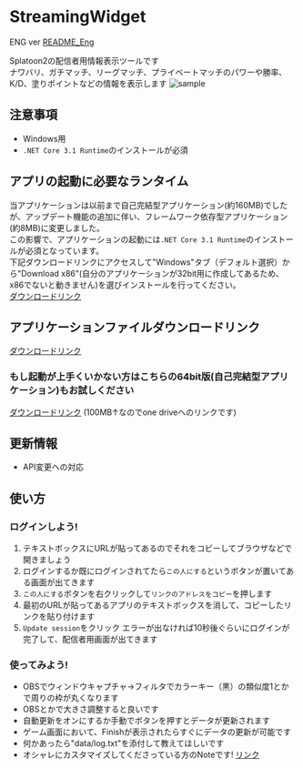 # StreamingWidget
ENG ver [README_Eng](https://github.com/boomxch/StreamingWidget/blob/master/README_Eng.md)  
  
Splatoon2の配信者用情報表示ツールです  
ナワバリ、ガチマッチ、リーグマッチ、プライベートマッチのパワーや勝率、K/D、塗りポイントなどの情報を表示します
![sample](https://user-images.githubusercontent.com/6965987/97128982-1aa25b80-1781-11eb-91da-8d4135c96968.png)

## 注意事項
- Windows用
- `.NET Core 3.1 Runtime`のインストールが必須

## アプリの起動に必要なランタイム
当アプリケーションは以前まで自己完結型アプリケーション(約160MB)でしたが、アップデート機能の追加に伴い、フレームワーク依存型アプリケーション(約8MB)に変更しました。  
この影響で、アプリケーションの起動には`.NET Core 3.1 Runtime`のインストールが必須となっています。  
下記ダウンロードリンクにアクセスして"Windows"タブ（デフォルト選択）から"Download x86"(自分のアプリケーションが32bit用に作成してあるため、x86でないと動きません)を選びインストールを行ってください。  
[ダウンロードリンク](https://dotnet.microsoft.com/download/dotnet-core/current/runtime)

## アプリケーションファイルダウンロードリンク
[ダウンロードリンク](https://github.com/boomxch/StreamingWidget/raw/master/Splatoon2StreamingWidget.exe)

### もし起動が上手くいかない方はこちらの64bit版(自己完結型アプリケーション)もお試しください
[ダウンロードリンク](https://1drv.ms/u/s!Am_cMZT26Ppfgctv_ckv94_Ts9heeA) (100MB↑なのでone driveへのリンクです)

## 更新情報
- API変更への対応

## 使い方

### ログインしよう!
1. テキストボックスにURLが貼ってあるのでそれをコピーしてブラウザなどで開きましょう
2. ログインするか既にログインされてたら`この人にする`というボタンが置いてある画面が出てきます
3. `この人にする`ボタンを右クリックして`リンクのアドレスをコピー`を押します
4. 最初のURLが貼ってあるアプリのテキストボックスを消して、コピーしたリンクを貼り付けます
5. `Update session`をクリック エラーが出なければ10秒後ぐらいにログインが完了して、配信者用画面が出てきます

### 使ってみよう!
- OBSでウィンドウキャプチャ→フィルタでカラーキー（黒）の類似度1とかで周りの枠が丸くなります
- OBSとかで大きさ調整すると良いです
- 自動更新をオンにするか手動でボタンを押すとデータが更新されます
- ゲーム画面において、Finishが表示されたらすぐにデータの更新が可能です
- 何かあったら"data/log.txt"を添付して教えてほしいです
- オシャレにカスタマイズしてくださっている方のNoteです! [リンク](https://note.com/splat/n/n04081c71ac49)